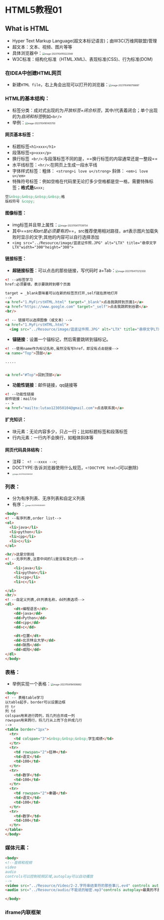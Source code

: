 # HTML5教程01
## What is HTML
- Hyper Text Markup Language(超文本标记语言)；由W3C(万维网联盟)管理
- 超文本：文本、视频、图片等等
- 具体浏览器中：<img src="E:\GitT\Pic\image-20231104155222548.png" alt="image-20231104155222548" style="zoom:50%;" />
- W3C标准：结构化标准（HTML.XML)、表现标准(CSS)、行为标准(DOM)

### 在IDEA中创建HTML网页
- 新建`HTML file`，右上角会出现可以打开的浏览器：<img src="./../Pic/image-20231104160756697.png" alt="image-20231104160756697" style="zoom:50%;" />

### HTML的基本结构：
- 标签分类：成对式出现的为*开放标签+闭合标签*，其中/代表着闭合；单个出现的为*自闭和标签*例如`<br/>`
- 举例：<img src="./../Pic/image-20231104161405700.png" alt="image-20231104161405700" style="zoom:50%;" />
#### 网页基本标签：
- 标题标签`<h1>xxx</h1>`
- 段落标签`<p>xxx</p>`
- 换行标签` <br/>`:与段落标签不同的是，==换行标签的内容通常还是一整段==
- 水平线标签：` <hr/> `:在网页上生成一段水平线
- 字体样式标签：粗体： `<strong>i love u</strong>`
斜体： `<em>i love u</em>`
- 特殊符号标签：例如空格在代码里无论打多少空格都是空一格，需要特殊标签；**格式是**`&xxx;`
```HTML
空&nbsp;&nbsp;&nbsp;&nbsp;格
版权符号 &copy;
```

#### 图像标签：
- img标签并且带上属性：<img src="./../Pic/image-20231104171139734.png" alt="image-20231104171139734" style="zoom:50%;" />
- 其中==*src和art是必须要有的*==，src推荐使用相对路径，art表示图片加载失败时显示的文字;其他的内容可以自行选择添加
- `<img src="../Resource/image/蓝底证件照.JPG" alt="LTX" title="悬停文字LTX"width="300"height="300"> `

#### 链接标签：
- **超链接标签**：可以点击的那些链接，写代码时 a+Tab：<img src="./../Pic/image-20231104173212300.png" alt="image-20231104173212300" style="zoom:50%;" />
```html
<! --a标签学习
href:必须要填，表示要跳转到哪个页面

target = _blank意味着可以在新的标签页打开,self就在原地打开
-->
<a href="1.MyFirstHTML.html" target="_blank">点击我跳转到页面1</a>
<a href="https://www.google.com" target="_self">点击我跳转到谷歌</a>
<br/>

<! -- 链接可以选择图像（或文本）-->
<a href="1.MyFirstHTML.html">
  <img src="../Resource/image/蓝底证件照.JPG" alt="LTX" title="悬停文字LTX"width="300"height="300">
```
-  **锚链接**：设置一个锚标记，然后需要跳转到锚标记。

```html
<! --使用name作为标记名称,虽然没有写href，即没有点击链接-->
<a name="Top">顶部</a>

.....


<a href="#Top">回到顶部</a>
```
- **功能性链接**：邮件链接，qq链接等

```html
<! --功能性链接
邮件链接：mailto
-- >
<a href="mailto:lutao123050104@gmail.com">点击联系我</a>

```
#### 扩充知识：
- 块元素：无论内容多少，只占一行；比如标题标签和段落标签
- 行内元素：一行内不会换行，如粗体斜体等
#### 网页代码具体结构：
- 注释：` <! --xxxx -->`;
- DOCTYPE:告诉浏览器使用什么规范，`<!DOCTYPE html>`(可以删除)
- <img src="./../Pic/image-20231104200840921.png" alt="image-20231104200840921" style="zoom:33%;" />

### 列表：
- 分为有序列表、无序列表和自定义列表
- 有序：<img src="./../Pic/image-20231104192854801.png" alt="image-20231104192854801" style="zoom: 33%;" />
```html
<body>
<! --有序列表,order list-->
<ol>
  <li>java</li>
  <li>python</li>
  <li>cpp</li>
  <li>c</li>
</ol>

<hr/>这是分割线
<! --无序列表,注意中间的li是没有变化的-->
<ul>
    <li>java</li>
    <li>python</li>
    <li>cpp</li>
    <li>c</li>

</ul>
<hr/>
<! --自定义列表,dt列表名称，dd列表选项-->
<dl>
    <dt>编程语言</dt>
    <dd>java</dd>
    <dd>Python</dd>
    <dd>cpp</dd>
    <dd>c</dd>

    <dt>位置</dt>
    <dd>北京林业大学</dd>
    <dd>陕西</dd>
    <dd>咸阳</dd>
</dl>
</body>
```
### 表格：
- 举例实现一个表格：<img src="./../Pic/image-20231104194506882.png" alt="image-20231104194506882" style="zoom:50%;" />
```html
<body>
<! -- 表格table学习
以table起手，border可以设置边框
行 tr
列 td
colspan用来进行跨列，将几列合并成一列
rowspan用来跨行，将几行从上而下合并成几行
-->
<table border="1px">
  <tr>
    <td colspan="3">&nbsp;&nbsp;&nbsp;学生成绩</td>
  </tr>
  <tr>
    <td rowspan="2">狂神</td>
    <td>语文</td>
    <td>100</td>
  </tr>
  <tr>
    <td>数学</td>
    <td>100</td>
  </tr>
  <tr>
    <td rowspan="2">秦疆</td>
    <td>语文</td>
    <td>100</td>
  </tr>
  <tr>
    <td>数学</td>
    <td>100</td>
  </tr>
</table>
</body>
```
### 媒体元素：
```html
<body>
<!--音频和视频
video
audio
controls可以控制视频区域,autoplay可以自动播放
-->
<video src="../Resource/Video/2-2.字符串结束符的那些事儿.ev4" controls autoplay>随便的视频</video>
<audio src="../Resource/audio/不能说的秘密.mp3"controls autoplay>最美的不是下雨天</audio>

</body>
```
### iframe内联框架